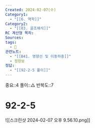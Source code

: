 ```yaml
---
Created: 2024-02-07(수)
Category1:
  - "[[6. 역학]]"
Category2:
  - "[[03. 골조해석]]"
RC 계산형 목차: 
Sources: 
tags:
  - 🧮
관련노트:
  - "[[B41. 영향선 및 이동하중]]"
  - 정정보
정답:
  - "[[92-2-5 풀이]]"
---
```

중요::4
풀이::△
반복도::7
#  92-2-5

![[스크린샷 2024-02-07 오후 9.56.10.png]]